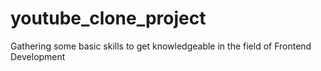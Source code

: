 # youtube_clone_project
Gathering some basic skills to get knowledgeable in the field of Frontend Development
